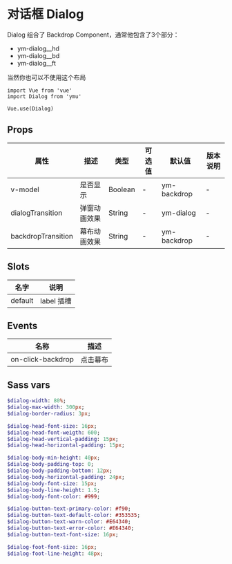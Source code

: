 # 对话框 Dialog

Dialog 组合了 Backdrop Component，通常他包含了3个部分：

- ym-dialog__hd
- ym-dialog__bd
- ym-dialog__ft

当然你也可以不使用这个布局

```JS
import Vue from 'vue'
import Dialog from 'ymu'

Vue.use(Dialog)
```

## Props

| 属性 | 描述 | 类型 | 可选值 | 默认值 | 版本说明 |
| - | - | - | - | - | - |
| v-model | 是否显示 | Boolean | - | ym-backdrop | - |
| dialogTransition | 弹窗动画效果 | String | - | ym-dialog | - |
| backdropTransition | 幕布动画效果 | String | - | ym-backdrop | - |


## Slots

| 名字 | 说明 |
| - | - |
| default | label 插槽 |


## Events

| 名称 | 描述 |
| :-: | :-: |
| on-click-backdrop | 点击幕布 |


## Sass vars

```sass
$dialog-width: 80%;
$dialog-max-width: 300px;
$dialog-border-radius: 3px;

$dialog-head-font-size: 16px;
$dialog-head-font-weigth: 600;
$dialog-head-vertical-padding: 15px;
$dialog-head-horizontal-padding: 15px;

$dialog-body-min-height: 40px;
$dialog-body-padding-top: 0;
$dialog-body-padding-bottom: 12px;
$dialog-body-horizontal-padding: 24px;
$dialog-body-font-size: 15px;
$dialog-body-line-height: 1.5;
$dialog-body-font-color: #999;

$dialog-button-text-primary-color: #f90;
$dialog-button-text-default-color: #353535;
$dialog-button-text-warn-color: #E64340;
$dialog-button-text-error-color: #E64340;
$dialog-button-text-font-size: 16px;

$dialog-foot-font-size: 16px;
$dialog-foot-line-height: 48px;
```